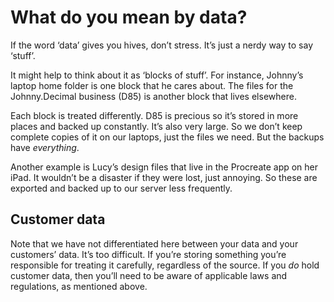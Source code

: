 
# What do you mean by data?

If the word ‘data’ gives you hives, don’t stress. It’s just a nerdy way to say ‘stuff’.

It might help to think about it as ‘blocks of stuff’. For instance, Johnny’s laptop home folder is one block that he cares about. The files for the Johnny.Decimal business (D85) is another block that lives elsewhere.

Each block is treated differently. D85 is precious so it’s stored in more places and backed up constantly. It’s also very large. So we don’t keep complete copies of it on our laptops, just the files we need. But the backups have _everything_.

Another example is Lucy’s design files that live in the Procreate app on her iPad. It wouldn’t be a disaster if they were lost, just annoying. So these are exported and backed up to our server less frequently.

## Customer data

Note that we have not differentiated here between your data and your customers’ data. It’s too difficult. If you’re storing something you’re responsible for treating it carefully, regardless of the source. If you _do_ hold customer data, then you’ll need to be aware of applicable laws and regulations, as mentioned above.
